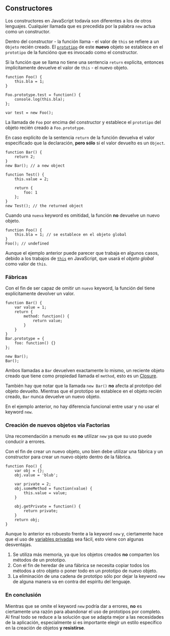 ## Constructores 

Los constructores en JavaScript todavía son diferentes a los de otros lenguajes.
Cualquier llamada que es precedida por la palabra `new` actua como un constructor.

Dentro del constructor - la función llama - el valor de `this` se refiere a un
`Objeto` recién creado. El [`prototipo`](#object.prototype) de este **nuevo** 
objeto se establece en el `prototipo` de la funcióno que es invocado como el
constructor.

Si la función que se llama no tiene una sentencia `return` explícita, entonces
implícitamente devuelve el valor de `this` - el nuevo objeto.  

    function Foo() {
        this.bla = 1;
    }

    Foo.prototype.test = function() {
        console.log(this.bla);
    };

    var test = new Foo();

La llamada de `Foo` por encima del constructor y establece el `prototipo` del objeto
recién creado a `Foo.prototype`.

En caso explícito de la sentencia `return` de la función devuelva el valor especificado
que la declaración, **pero sólo** si el valor devuelto es un `Object`.                                     

    function Bar() {
        return 2;
    }
    new Bar(); // a new object

    function Test() {
        this.value = 2;

        return {
            foo: 1
        };
    }
    new Test(); // the returned object

Cuando una `nueva` keyword es omitidad, la función **no** devuelve un nuevo objeto. 

    function Foo() {
        this.bla = 1; // se establece en el objeto global
    }
    Foo(); // undefined

Aunque el ejemplo anterior puede parecer que trabaja en algunos casos, debido
a los trabajos de [`this`](#function.this) en JavaScript, que usará el
*objeto global* como valor de `this`.

### Fábricas

Con el fin de ser capaz de omitir un `nuevo` keyword, la función del tiene 
explícitamente devolver un valor.

    function Bar() {
        var value = 1;
        return {
            method: function() {
                return value;
            }
        }
    }
    Bar.prototype = {
        foo: function() {}
    };

    new Bar();
    Bar();

Ambos llamadas a `Bar` devuelven exactamente lo mismo, un reciente objeto creado que
tiene como propiedad llamada el `method`, esto es un 
[Closure](#function.closures).

También hay que notar que la llamada `new Bar()` **no** afecta al prototipo
del objeto devuelto. Mientras que el prototipo se establece en el objeto recién creado,
 `Bar` nunca devuelve un nuevo objeto.

En el ejemplo anterior, no hay diferencia funcional entre usar y no usar
el keyword `new`.


### Creación de nuevos objetos vía Factorias

Una recomendación a menudo es **no** utilizar `new` ya que su uso puede
conducir a errores.

Con el fin de crear un nuevo objeto, uno bien debe utilizar una fábrica y un 
constructor para crear un nuevo objeto dentro de la fábrica.

    function Foo() {
        var obj = {};
        obj.value = 'blub';

        var private = 2;
        obj.someMethod = function(value) {
            this.value = value;
        }

        obj.getPrivate = function() {
            return private;
        }
        return obj;
    }

Aunque lo anterior es robuesto frente a la keyword `new` y, ciertamente hace
que el uso de [variables privadas](#function.closures) sea fácil, esto viene con
algunas desventajas.

 1. Se utiliza más memoria, ya que los objetos creados **no** comparten los métodos de
    un prototipo.
 2. Con el fin de heredar de una fábrica se necesita copiar todos los métodos a otro
    objeto o poner todo en un prototipo de nuevo objeto.
 3. La eliminación de una cadena de prototipo sólo por dejar la keyword `new` de
    alguna manera va en contra del espíritu del lenguaje.

### En conclusión

Mientras que se omite el keyword `new` podría dar a errores,  **no** es ciertamente 
una razón para abandonar el uso de prototipos por completo. Al final todo se reduce a 
la solución que se adapta mejor a las necesidades de la aplicación, especialmente si es 
importante elegir un estilo específico en la creación de objetos 
**y resistirse**.


